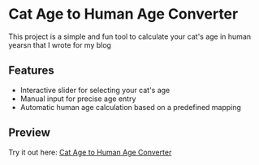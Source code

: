 # Cat Age to Human Age Converter

This project is a simple and fun tool to calculate your cat's age in human yearsn that I wrote for my blog

## Features
- Interactive slider for selecting your cat's age
- Manual input for precise age entry
- Automatic human age calculation based on a predefined mapping

## Preview
Try it out here: [Cat Age to Human Age Converter](https://your-github-username.github.io/cat-age-converter/)
